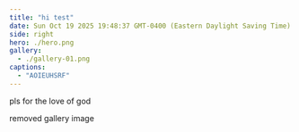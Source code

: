 ```yaml
---
title: "hi test"
date: Sun Oct 19 2025 19:48:37 GMT-0400 (Eastern Daylight Saving Time)
side: right
hero: ./hero.png
gallery:
  - ./gallery-01.png
captions:
  - "AOIEUHSRF"
---
```


pls for the love of god

removed gallery image
